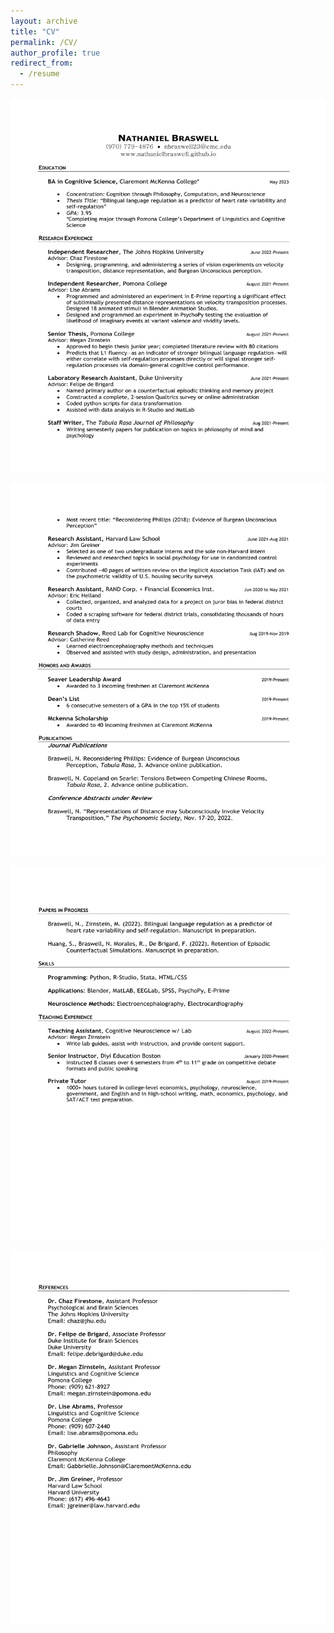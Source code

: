 ```yaml
---
layout: archive
title: "CV"
permalink: /CV/
author_profile: true
redirect_from:
  - /resume
---
```


<p>
<img src="https://raw.githubusercontent.com/nathanielbraswell/nathanielbraswell.github.io/master/images/CurriculumVitae-1.png" alt="Picture 1" width="790" height="600" style="display: block; margin: 0 auto" />
</p>

<p>
<img src="https://raw.githubusercontent.com/nathanielbraswell/nathanielbraswell.github.io/master/images/CurriculumVitae-2.png" alt="Picture 2" width="790" height="600" style="display: block; margin: 0 auto" />
</p>

<p>
<img src="https://raw.githubusercontent.com/nathanielbraswell/nathanielbraswell.github.io/master/images/CurriculumVitae-3.png" alt="Picture 2" width="790" height="600" style="display: block; margin: 0 auto" />
</p>

<p>
<img src="https://raw.githubusercontent.com/nathanielbraswell/nathanielbraswell.github.io/master/images/CurriculumVitae-4.png" alt="Picture 2" width="790" height="600" style="display: block; margin: 0 auto" />
</p>
